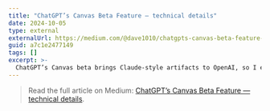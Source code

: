 ```yaml
---
title: "ChatGPT’s Canvas Beta Feature — technical details"
date: 2024-10-05
type: external
externalUrl: https://medium.com/@dave1010/chatgpts-canvas-beta-feature-internal-details-a7c1e2477149
guid: a7c1e2477149
tags: []
excerpt: >-
  ChatGPT’s Canvas beta brings Claude-style artifacts to OpenAI, so I explored how it works behind the scenes.
---
```


> Read the full article on Medium: [ChatGPT’s Canvas Beta Feature — technical details](https://medium.com/@dave1010/chatgpts-canvas-beta-feature-internal-details-a7c1e2477149).

